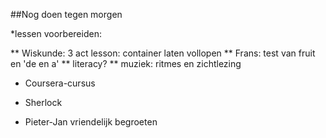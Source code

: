 ##Nog doen tegen morgen

*lessen voorbereiden:

** Wiskunde: 3 act lesson: container laten vollopen
** Frans: test van fruit en 'de en a'
** literacy?
** muziek: ritmes en zichtlezing

* Coursera-cursus 

* Sherlock

* Pieter-Jan vriendelijk begroeten